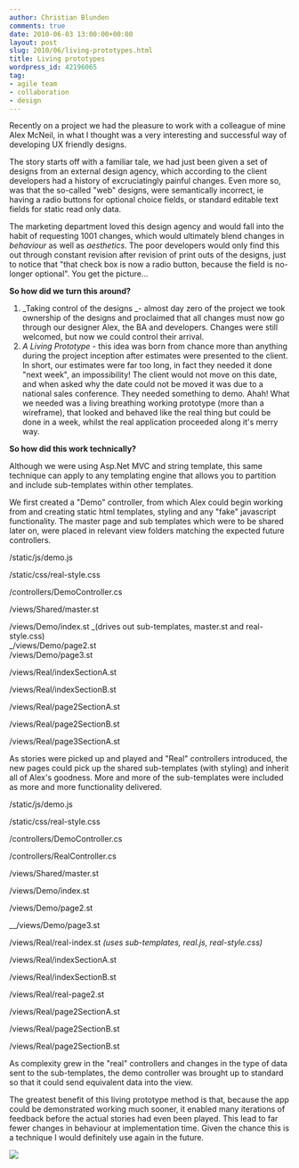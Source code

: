 ```yaml
---
author: Christian Blunden
comments: true
date: 2010-06-03 13:00:00+00:00
layout: post
slug: 2010/06/living-prototypes.html
title: Living prototypes
wordpress_id: 42196065
tag:
- agile team
- collaboration
- design
---
```


Recently on a project we had the pleasure to work with a colleague of mine Alex McNeil, in what I thought was a very interesting and successful way of developing UX friendly designs.

The story starts off with a familiar tale, we had just been given a set of designs from an external design agency, which according to the client developers had a history of excruciatingly painful changes. Even more so, was that the so-called "web" designs, were semantically incorrect, ie having a radio buttons for optional choice fields, or standard editable text fields for static read only data.

The marketing department loved this design agency and would fall into the habit of requesting 1001 changes, which would ultimately blend changes in _behaviour_ as well as _aesthetics_. The poor developers would only find this out through constant revision after revision of print outs of the designs, just to notice that "that check box is now a radio button, because the field is no-longer optional". You get the picture...

**So how did we turn this around?**

  1. _Taking control of the designs _- almost day zero of the project we took ownership of the designs and proclaimed that all changes must now go through our designer Alex, the BA and developers. Changes were still welcomed, but now we could control their arrival.
  2. _A Living Prototype_ - this idea was born from chance more than anything during the project inception after estimates were presented to the client.  In short, our estimates were far too long, in fact they needed it done "next week", an impossibility! The client would not move on this date, and when asked why the date could not be moved it was due to a national sales conference. They needed something to demo. Ahah! What we needed was a living breathing working prototype (more than a wireframe), that looked and behaved like the real thing but could be done in a week, whilst the real application proceeded along it's merry way.

**So how did this work technically?**

Although we were using Asp.Net MVC and string template, this same technique can apply to any templating engine that allows you to partition and include sub-templates within other templates.

We first created a "Demo" controller, from which Alex could begin working from and creating static html templates, styling and any "fake" javascript functionality. The master page and sub templates which were to be shared later on, were placed in relevant view folders matching the expected future controllers.

/static/js/demo.js

<meta charset="utf-8">/static/css/real-style.css

/controllers/DemoController.cs

/views/Shared/master.st

<meta charset="utf-8">/views/Demo/index.st _(drives out sub-templates, master.st and real-style.css)  
_<meta charset="utf-8">/views/Demo/page2.st  
<meta charset="utf-8">/views/Demo/page3.st  


/views/Real/indexSectionA.st

<meta charset="utf-8"><meta charset="utf-8">

/views/Real/indexSectionB.st

<meta charset="utf-8">

/views/Real/page2SectionA.st

/views/Real/page2SectionB.st  


/views/Real/page3SectionA.st

As stories were picked up and played and "Real" controllers introduced, the new pages could pick up the shared sub-templates (with styling) and inherit all of Alex's goodness. More and more of the sub-templates were included as more and more functionality delivered.

/static/js/demo.js

/static/css/real-style.css

/controllers/DemoController.cs

/controllers/RealController.cs

/views/Shared/master.st

/views/Demo/index.st

/views/Demo/page2.st

__/views/Demo/page3.st

/views/Real/real-index.st _(uses sub-templates, real.js, real-style.css)_

/views/Real/indexSectionA.st

/views/Real/indexSectionB.st

/views/Real/real-page2.st

/views/Real/page2SectionA.st

/views/Real/page2SectionB.st  


/views/Real/page2SectionB.st

As complexity grew in the "real" controllers and changes in the type of data sent to the sub-templates, the demo controller was brought up to standard so that it could send equivalent data into the view.

The greatest benefit of this living prototype method is that, because the app could be demonstrated working much sooner, it enabled many iterations of feedback before the actual stories had even been played.  This lead to far fewer changes in behaviour at implementation time. Given the chance this is a technique I would definitely use again in the future.

![](https://blogger.googleusercontent.com/tracker/6708525362457359858-5791194520505354170?l=christianralph.blogspot.com)
